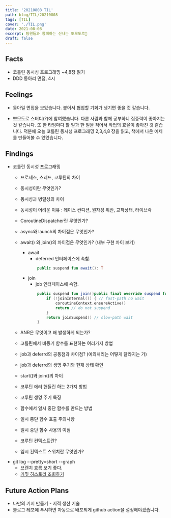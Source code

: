 ```yaml
---
title: '20210808 TIL'
path: blog/TIL/20210808
tags: [TIL]
cover: './TIL.png'
date: 2021-08-08
excerpt: 팀원들과 함께하는 신나는 뽀모도로🍅
draft: false
---
```


## Facts

- 코틀린 동시성 프로그래밍 ~4,8장 읽기
- DDD 동아리 면접, 4시

## Feelings

- 동아일 면접을 보았습니다. 붙어서 협업할 기회가 생기면 좋을 것 같습니다.

- 뽀모도로 스터디(?)에 참여했습니다. 다른 사람과 함께 공부하니 집중력이 좋아지는 것 같습니다. 또 한 타임마다 할 일과 한 일을 적어서 작업의 효율이 좋아진 것 같습니다. 덕분에 오늘 코틀린 동시성 프로그래밍 2,3,4,8 장을 읽고, 책에서 나온 예제를 만들어볼 수 있었습니다.

## Findings

- 코틀린 동시성 프로그래밍

  - 프로세스, 스레드, 코루틴의 차이
  - 동시성이란 무엇인가?
  - 동시성과 병렬성의 차이
  - 동시성이 어려운 이유 : 레이스 컨디션, 원자성 위반, 교착상태, 라이브락

  - CoroutineDispatcher란 무엇인가?
  - async와 launch의 차이점은 무엇인가?
  - await() 와 join()의 차이점은 무엇인가? (내부 구현 차이 보기)
    - await
      - deferred 인터페이스에 속함.
      ```kotlin
          public suspend fun await(): T
      ```
    - join
      - job 인터페이스에 속함.
      ```kotlin
          public suspend fun join()public final override suspend fun join() {
              if (!joinInternal()) { // fast-path no wait
                  coroutineContext.ensureActive()
                  return // do not suspend
              }
              return joinSuspend() // slow-path wait
          }
      ```
  - ANR은 무엇이고 왜 발생하게 되는가?
  - 코틀린에서 비동기 함수를 표현하는 여러가지 방법

  - job과 deferrd의 공통점과 차이점? (예외처리는 어떻게 달라지는 가)
  - job과 deferrd의 생명 주기와 현재 상태 확인
  - start()와 join()의 차이
  - 코루틴 에러 핸들린 하는 2가지 방법
  - 코루틴 생명 주기 특징

  - 함수에서 일시 중단 함수를 만드는 방법
  - 일시 중단 함수 호출 주의사항
  - 일시 중단 함수 사용의 이점
  - 코루틴 컨텍스트란?
  - 임시 컨텍스트 스위치란 무엇인가?

* git log --pretty=short --graph
  - 브랜치 흐름 보기 좋다.
  - [커밋 히스토리 조회하기](https://git-scm.com/book/ko/v2/Git%EC%9D%98-%EA%B8%B0%EC%B4%88-%EC%BB%A4%EB%B0%8B-%ED%9E%88%EC%8A%A4%ED%86%A0%EB%A6%AC-%EC%A1%B0%ED%9A%8C%ED%95%98%EA%B8%B0)

## Future Action Plans

- 나만의 기지 만들기 - 지적 생산 기술
- 블로그 레포에 푸시하면 자동으로 배포되게 github action을 설정해야겠습니다.
